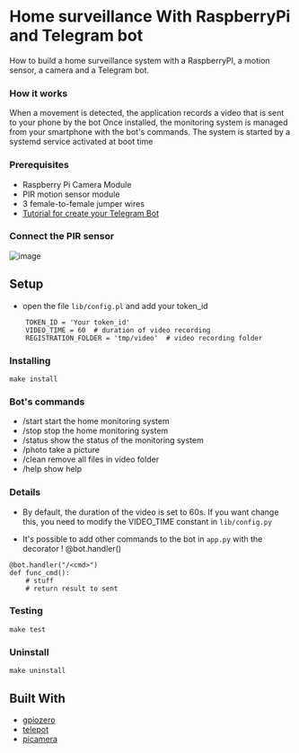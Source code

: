 # Home surveillance With RaspberryPi and Telegram bot 

How to build a home surveillance system with a RaspberryPI, a motion sensor, a camera and a Telegram bot. 

### How it works

When a movement is detected, the application records a video that is sent to your phone by the bot
Once installed, the monitoring system is managed from your smartphone with the bot's commands.
The system is started by a systemd service activated at boot time

### Prerequisites

* Raspberry Pi Camera Module  
* PIR motion sensor module   
* 3 female-to-female jumper wires   
* [Tutorial for create your Telegram Bot](https://core.telegram.org/bots#3-how-do-i-create-a-bot)  

### Connect the PIR sensor

![image](img/pir-diagram.png)

## Setup
   
 * open the file `lib/config.pl` and add your token_id   
 ```
     TOKEN_ID = 'Your token_id'
     VIDEO_TIME = 60  # duration of video recording
     REGISTRATION_FOLDER = 'tmp/video'  # video recording folder
```

### Installing 
 
```
make install
```


### Bot's commands

* /start  start the home monitoring system 
* /stop   stop the home monitoring system  
* /status show the status of the monitoring system 
* /photo  take a picture   
* /clean  remove all files in video folder
* /help   show help 

### Details 

* By default, the duration of the video is set to 60s. If you want change this, you need to modify the VIDEO_TIME constant in `lib/config.py`    

* It's possible to add other commands to the bot in `app.py` with the decorator ! @bot.handler()
```
@bot.handler("/<cmd>")
def func_cmd():
    # stuff
    # return result to sent
```
  
### Testing
 
```
make test
```

### Uninstall
 
```
make uninstall
```

## Built With

* [gpiozero](https://pypi.org/project/gpiozero/)
* [telepot](https://pypi.org/project/telepot/)  
* [picamera](https://pypi.org/project/picamera/) 
